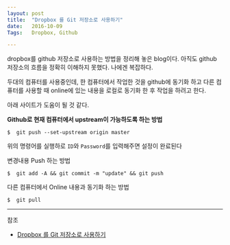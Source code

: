```yaml
---
layout: post
title:  "Dropbox 를 Git 저장소로 사용하기"
date:   2016-10-09
Tags:   Dropbox, Github

---
```


dropbox를 github 저장소로 사용하는 방법을 정리해 놓은 blog이다. 아직도 github 저장소의 흐름을 정확히 이해하지 못했다. 나에겐 복잡하다.

두대의 컴퓨터를 사용중인데, 한 컴퓨터에서 작업한 것을 github에 동기화 하고 다른 컴퓨터를 사용할 때 online에 있는 내용을 로컬로 동기화 한 후 작업을 하려고 한다.

아래 사이트가 도움이 될 것 같다.

**Github로 현재 컴퓨터에서 upstream이 가능하도록 하는 방법**

    $  git push --set-upstream origin master

위의 명령어를 실행하로 `ID`와 `Password`를 입력해주면 설정이 완료된다

변경내용 Push 하는 방법

    $  git add -A && git commit -m "update" && git push
    
다른 컴퓨터에서 Online 내용과 동기화 하는 방법

    $  git pull
    


---
참조

- [Dropbox 를 Git 저장소로 사용하기](http://byteclass.tistory.com/19)
